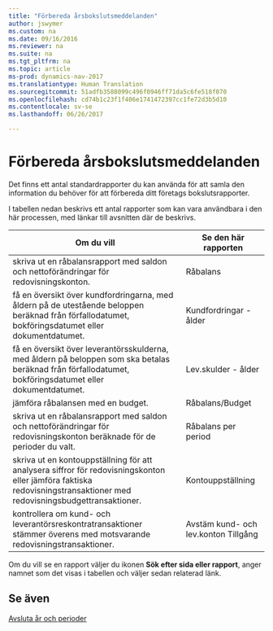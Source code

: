 ```yaml
---
title: "Förbereda årsbokslutsmeddelanden"
author: jswymer
ms.custom: na
ms.date: 09/16/2016
ms.reviewer: na
ms.suite: na
ms.tgt_pltfrm: na
ms.topic: article
ms-prod: dynamics-nav-2017
ms.translationtype: Human Translation
ms.sourcegitcommit: 51adfb3588099c496f0946ff71da5c6fe518f070
ms.openlocfilehash: cd74b1c23f1f406e1741472397cc1fe72d3b5d10
ms.contentlocale: sv-se
ms.lasthandoff: 06/26/2017

---
```

# <a name="prepare-closing-statements"></a>Förbereda årsbokslutsmeddelanden
Det finns ett antal standardrapporter du kan använda för att samla den information du behöver för att förbereda ditt företags bokslutsrapporter.

I tabellen nedan beskrivs ett antal rapporter som kan vara användbara i den här processen, med länkar till avsnitten där de beskrivs.

|Om du vill     |Se den här rapporten                  |
|-------|---------------------------------|
|skriva ut en råbalansrapport med saldon och nettoförändringar för redovisningskonton.|Råbalans|
|få en översikt över kundfordringarna, med åldern på de utestående beloppen beräknad från förfallodatumet, bokföringsdatumet eller dokumentdatumet.|Kundfordringar - ålder|
|få en översikt över leverantörsskulderna, med åldern på beloppen som ska betalas beräknad från förfallodatumet, bokföringsdatumet eller dokumentdatumet.|Lev.skulder - ålder|
|jämföra råbalansen med en budget.|Råbalans/Budget|
|skriva ut en råbalansrapport med saldon och nettoförändringar för redovisningskonton beräknade för de perioder du valt.|Råbalans per period|
|skriva ut en kontouppställning för att analysera siffror för redovisningskonton eller jämföra faktiska redovisningstransaktioner med redovisningsbudgettransaktioner.|Kontouppställning|
|kontrollera om kund- och leverantörsreskontratransaktioner stämmer överens med motsvarande redovisningstransaktioner.|Avstäm kund- och lev.konton Tillgång|

Om du vill se en rapport väljer du ikonen **Sök efter sida eller rapport**, anger namnet som det visas i tabellen och väljer sedan relaterad länk.

## <a name="see-also"></a>Se även
[Avsluta år och perioder](year-close-years-periods.md)


